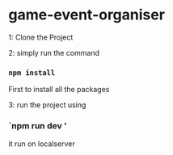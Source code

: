 # game-event-organiser

1: Clone the Project 

2: simply run the command 
   ### `npm install` 
   First to install all the packages
   
3: run the project using 
   ### `npm run dev '
   it run on localserver
